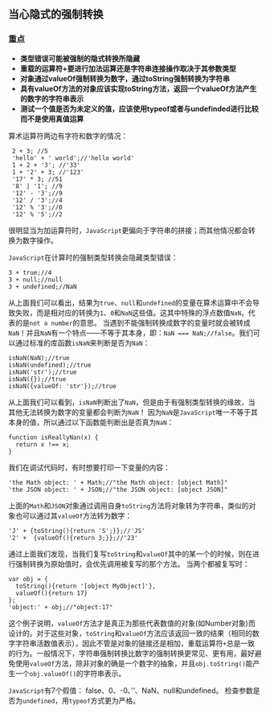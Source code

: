 ## 当心隐式的强制转换

### 重点
+ **类型错误可能被强制的隐式转换所隐藏**
+ **重载的运算符+要进行加法运算还是字符串连接操作取决于其参数类型**
+ **对象通过valueOf强制转换为数字，通过toString强制转换为字符串**
+ **具有valueOf方法的对象应该实现toString方法，返回一个valueOf方法产生的数字的字符串表示**
+ **测试一个值是否为未定义的值，应该使用typeof或者与undefinded进行比较而不是使用真值运算**

算术运算符两边有字符和数字的情况：
```
 2 + 3; //5
 'hello' + ' world';//'hello world'
 1 + 2 + '3'; //'33'
 1 + '2' + 3; //'123'
 '17' * 3; //51
 '8' | '1'; //9
 '12' - '3';//9
 '12' / '3';//4
 '12' % '3';//0
 '12' % '5';//2
```
很明显当为加运算符时，`JavaScript`更偏向于字符串的拼接；而其他情况都会转换为数字操作。

`JavaScript`在计算时的强制类型转换会隐藏类型错误：
```
3 + true;//4
3 + null;//null
3 + undefined;//NaN
```
从上面我们可以看出，结果为`true`、`null`和`undefined`的变量在算术运算中不会导致失败，而是相对应的转换为`1`、`0`和`NaN`这些值。这其中特殊的浮点数值`NaN`，代表的是`not a number`的意思。
当遇到不能强制转换成数字的变量时就会被转成`NaN`！并且`NaN`有一个特点——不等于其本身，即：`NaN === NaN;//false`。我们可以通过标准的库函数`isNaN`来判断是否为`NaN`：
```
isNaN(NaN);//true
isNaN(undefined);//true
isNaN('str');//true
isNaN({});//true
isNaN({valueOf: 'str'});//true
```
从上面我们可以看到，`isNaN`判断出了`NaN`，但是由于有强制类型转换的缘故，当其他无法转换为数字的变量都会判断为`NaN`！
因为`NaN`是`JavaScript`唯一不等于其本身的值，所以通过以下函数能判断出是否真为`NaN`：
```
function isReallyNan(x) {
  return x !== x;
}
```

我们在调试代码时，有时想要打印一下变量的内容：
```
'the Math object: ' + Math;//"the Math object: [object Math]"
'the JSON object: ' + JSON;//"the JSON object: [object JSON]"
```
上面的`Math`和`JSON`对象通过调用自身`toString`方法将对象转为字符串，类似的对象也可以通过其`valueOf`方法转为数字：
```
'J' + {toString(){return 'S';}};//'JS'
'2' +  {valueOf(){return 3;}};//'23'
```
通过上面我们发现，当我们复写`toString`和`valueOf`其中的某一个的时候，则在进行强制转换为原始值时，会优先调用被复写的那个方法。
当两个都被复写时：
```
var obj = {
  toString(){return '[object MyObject]'},
  valueOf(){return 17}
};
'object:' + obj;//"object:17"
```
这个例子说明，`valueOf`方法才是真正为那些代表数值的对象(如Number对象)而设计的。对于这些对象，`toString`和`valueOf`方法应该返回一致的结果（相同的数字字符串活数值表示），因此不管是对象的链接还是相加，重载运算符`+`总是一致的行为。一般情况下，字符串强制转换比数字的强制转换更常见、更有用，最好避免使用`valueOf`方法，除非对象的确是一个数字的抽象，并且`obj.toString()`能产生一个`obj.valueOf()`的字符串表示。

`JavaScript`有7个假值： false、0、-0、’‘、NaN、null和undefined。
检查参数是否为`undefined`，用`typeof`方式更为严格。
